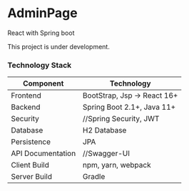 # AdminPage
React with Spring boot

This project is under development.

### Technology Stack
Component         | Technology
---               | ---
Frontend          | BootStrap, Jsp -> React 16+
Backend           | Spring Boot 2.1+, Java 11+
Security          | //Spring Security, JWT
Database          | H2 Database
Persistence       | JPA 
API Documentation | //Swagger-UI
Client Build      | npm, yarn, webpack
Server Build      | Gradle
